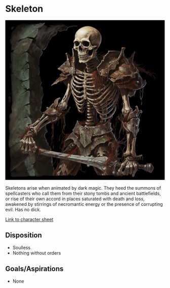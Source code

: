 # Skeleton

![](Skeleton.png)



Skeletons arise when animated by dark magic. They heed the summons of spellcasters who call them from their stony tombs and ancient battlefields, or rise of their own accord in places saturated with death and loss, awakened by stirrings of necromantic energy or the presence of corrupting evil. Has no dick.

[Link to character sheet](https://docs.google.com/spreadsheets/d/1QvDXiHezVQW-caQ4eRVoKIc6IcIrdwH36p3w9Dwl5gU/edit#gid=1390560707)

## Disposition

- Soulless
- Nothing without orders

## Goals/Aspirations

- None

